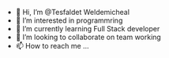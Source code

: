 - 👋 Hi, I’m @Tesfaldet Weldemicheal 
- 👀 I’m interested in programmring 
- 🌱 I’m currently learning Full Stack developer
- 💞️ I’m looking to collaborate on team working
- 📫 How to reach me ...

<!---
Tesfaldet1/Tesfaldet1 is a ✨ special ✨ repository because its `README.md` (this file) appears on your GitHub profile.
You can click the Preview link to take a look at your changes.
--->
